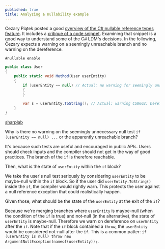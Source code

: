 ```yaml
---
published: true
title: Analyzing a nullability example
---
```


Cezary Piątek posted a good [overview of the C# nullable reference types feature](https://cezarypiatek.github.io/post/non-nullable-references-in-dotnet-core/). 
It includes a [critique of a code snippet](https://cezarypiatek.github.io/post/non-nullable-references-in-dotnet-core/#there-is-still-room-for-improvement). Examining that snippet is a good way to understand some of the C# LDM's decisions.
In the following, Cezary expects a warning on a seemingly unreachable branch and no warning on the dereference.

``` csharp
#nullable enable

public class User 
{
    public static void Method(User userEntity)
    {
        if (userEntity == null) // Actual: no warning for seemingly unreachable branch. 
        {
        }
        
        var s = userEntity.ToString(); // Actual: warning CS8602: Dereference of a possibly null reference.
    }
}
```
[sharplab](https://sharplab.io/#v2:EYLgxg9gTgpgtADwGwBYA+BiAdgVwDZ4CGweMABDFsaQLABQ9AAgMxmMBMZAqgM4xRl6Ab3pkxbVowCMSNijIBZGABcAFhAAmACl78yOPlACiWZQEtlATwCUo8SLrinZMwDMyWg/xPmrZALz+ZLgE1mQA9OHBEGQA7oRQWGZYAOZkrtBkfDAAtskpeJb6WLCEYKrU5MBQhFjlgo7OYg5NYgC+dk2dzgBuCVkB+oY+FpYAdAAqEADKylD5WtYA3BFR8Yn5ZADC0wAcSAAM7CBkACL8MK4XdeQQ7oRkAA4QPDxmJEUheGSwV7A3Y26HTobSAA=)

Why is there no warning on the seemingly unnecessary null test `if (userEntity == null) ...` or the apparently unreachable branch? 

It's because such tests are useful and encouraged in public APIs. Users should check inputs and the compiler should not get in the way of good practices. The branch of the `if` is therefore reachable.

Then, what is the state of `userEntity` within the `if` block? 

We take the user's null test seriously by considering `userEntity` to be maybe-null within the `if` block. So if the user did `userEntity.ToString()` inside the `if`, the compiler would rightly warn. This protects the user against a null reference exception that could realistically happen.

Given those, what should be the state of the `userEntity` at the exit of the `if`? 

Because we're merging branches where `userEntity` is maybe-null (when the condition of the `if` is true) and not-null (in the alternative), the state of `userEntity` is maybe-null. Therefore we warn on dereference on `userEntity` after the `if`.
Note that if the `if` block contained a `throw`, the `userEntity` would be considered not-null after the `if`. This is a common patter: `if (userEntity is null) throw new ArgumentNullException(nameof(userEntity));`.
